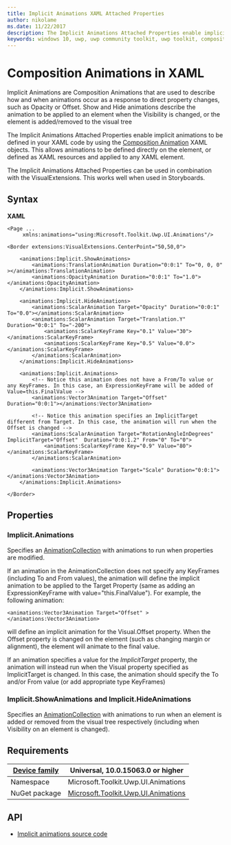 ```yaml
---
title: Implicit Animations XAML Attached Properties
author: nikolame
ms.date: 11/22/2017
description: The Implicit Animations Attached Properties enable implicit animations to be defined in your XAML code
keywords: windows 10, uwp, uwp community toolkit, uwp toolkit, composition animations, animation, implicit animations, XAML, implicit, composition, show animation, hide animation
---
```


# Composition Animations in XAML

Implicit Animations are Composition Animations that are used to describe how and when animations occur as a response to direct property changes, such as Opacity or Offset. Show and Hide animations describe the animation to be applied to an element when the Visibility is changed, or the element is added/removed to the visual tree

The Implicit Animations Attached Properties enable implicit animations to be defined in your XAML code by using the [Composition Animation](CompositionAnimations.md) XAML objects. This allows animations to be defined directly on the element, or defined as XAML resources and applied to any XAML element. 

The Implicit Animations Attached Properties can be used in combination with the VisualExtensions. This works well when used in Storyboards.

## Syntax

**XAML**

```xaml
<Page ...
     xmlns:animations="using:Microsoft.Toolkit.Uwp.UI.Animations"/>

<Border extensions:VisualExtensions.CenterPoint="50,50,0">

    <animations:Implicit.ShowAnimations>
        <animations:TranslationAnimation Duration="0:0:1" To="0, 0, 0" ></animations:TranslationAnimation>
        <animations:OpacityAnimation Duration="0:0:1" To="1.0"></animations:OpacityAnimation>
    </animations:Implicit.ShowAnimations>

    <animations:Implicit.HideAnimations>
        <animations:ScalarAnimation Target="Opacity" Duration="0:0:1" To="0.0"></animations:ScalarAnimation>
        <animations:ScalarAnimation Target="Translation.Y" Duration="0:0:1" To="-200">
            <animations:ScalarKeyFrame Key="0.1" Value="30"></animations:ScalarKeyFrame>
            <animations:ScalarKeyFrame Key="0.5" Value="0.0"></animations:ScalarKeyFrame>
        </animations:ScalarAnimation>
    </animations:Implicit.HideAnimations>

    <animations:Implicit.Animations>
        <!-- Notice this animation does not have a From/To value or any KeyFrames. In this case, an ExpressionKeyFrame will be added of Value=this.FinalValue -->
        <animations:Vector3Animation Target="Offset"  Duration="0:0:1"></animations:Vector3Animation>

        <!-- Notice this animation specifies an ImplicitTarget different from Target. In this case, the animation will run when the Offset is changed -->
        <animations:ScalarAnimation Target="RotationAngleInDegrees" ImplicitTarget="Offset"  Duration="0:0:1.2" From="0" To="0">
            <animations:ScalarKeyFrame Key="0.9" Value="80"></animations:ScalarKeyFrame>
        </animations:ScalarAnimation>

        <animations:Vector3Animation Target="Scale" Duration="0:0:1"></animations:Vector3Animation>
    </animations:Implicit.Animations>

</Border>
 ```

## Properties

### Implicit.Animations
Specifies an [AnimationCollection](CompositionAnimations.md) with animations to run when properties are modified. 

If an animation in the AnimationCollection does not specify any KeyFrames (including To and From values), the animation will define the implicit animation to be applied to the Target Property (same as adding an ExpressionKeyFrame with value="this.FinalValue"). For example, the following animation:

```xaml
<animations:Vector3Animation Target="Offset" ></animations:Vector3Animation>
```

will define an implicit animation for the Visual.Offset property. When the Offset property is changed on the element (such as changing margin or alignment), the element will animate to the final value.

If an animation specifies a value for the *ImplicitTarget* property, the animation will instead run when the Visual property specified as ImplicitTarget is changed. In this case, the animation should specify the To and/or From value (or add appropriate type KeyFrames)

### Implicit.ShowAnimations and Implicit.HideAnimations
Specifies an [AnimationCollection](CompositionAnimations.md) with animations to run when an element is added or removed from the visual tree respectively (including when Visibility on an element is changed).


## Requirements

| [Device family](http://go.microsoft.com/fwlink/p/?LinkID=526370) | Universal, 10.0.15063.0 or higher   |
| ---------------------------------------------------------------- | ----------------------------------- |
| Namespace                                                        | Microsoft.Toolkit.Uwp.UI.Animations |
| NuGet package | [Microsoft.Toolkit.Uwp.UI.Animations](https://www.nuget.org/packages/Microsoft.Toolkit.Uwp.UI.Animations/) |

## API

* [Implicit animations source code](https://github.com/Microsoft/UWPCommunityToolkit/tree/master/Microsoft.Toolkit.Uwp.UI.Animations)

